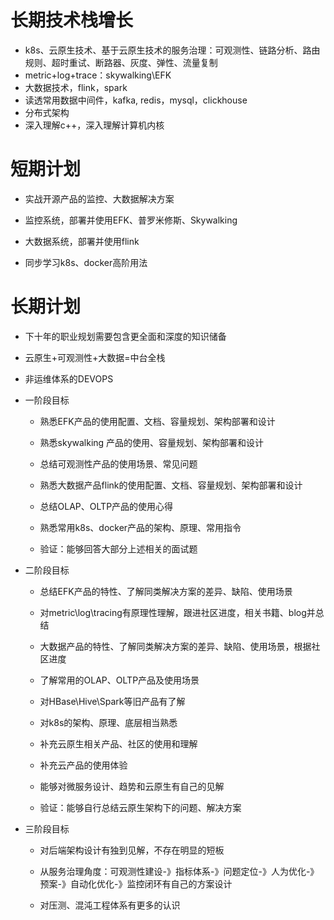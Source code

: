 # 长期技术栈增长
- k8s、云原生技术、基于云原生技术的服务治理：可观测性、链路分析、路由规则、超时重试、断路器、灰度、弹性、流量复制
- metric+log+trace：skywalking\EFK
- 大数据技术，flink，spark
- 读透常用数据中间件，kafka, redis，mysql，clickhouse
- 分布式架构
- 深入理解c++，深入理解计算机内核

# 短期计划

- 实战开源产品的监控、大数据解决方案

- 监控系统，部署并使用EFK、普罗米修斯、Skywalking

- 大数据系统，部署并使用flink

- 同步学习k8s、docker高阶用法

# 长期计划

- 下十年的职业规划需要包含更全面和深度的知识储备

- 云原生+可观测性+大数据=中台全栈

- 非运维体系的DEVOPS

- 一阶段目标

    - 熟悉EFK产品的使用配置、文档、容量规划、架构部署和设计

    - 熟悉skywalking 产品的使用、容量规划、架构部署和设计

    - 总结可观测性产品的使用场景、常见问题

    - 熟悉大数据产品flink的使用配置、文档、容量规划、架构部署和设计

    - 总结OLAP、OLTP产品的使用心得

    - 熟悉常用k8s、docker产品的架构、原理、常用指令

    - 验证：能够回答大部分上述相关的面试题

- 二阶段目标
    - 总结EFK产品的特性、了解同类解决方案的差异、缺陷、使用场景

    - 对metric\log\tracing有原理性理解，跟进社区进度，相关书籍、blog并总结

    - 大数据产品的特性、了解同类解决方案的差异、缺陷、使用场景，根据社区进度

    - 了解常用的OLAP、OLTP产品及使用场景

    - 对HBase\Hive\Spark等旧产品有了解

    - 对k8s的架构、原理、底层相当熟悉

    - 补充云原生相关产品、社区的使用和理解

    - 补充云产品的使用体验

    - 能够对微服务设计、趋势和云原生有自己的见解

    - 验证：能够自行总结云原生架构下的问题、解决方案

- 三阶段目标

    - 对后端架构设计有独到见解，不存在明显的短板

    - 从服务治理角度：可观测性建设-》指标体系-》问题定位-》人为优化-》预案-》自动化优化-》监控闭环有自己的方案设计

    - 对压测、混沌工程体系有更多的认识